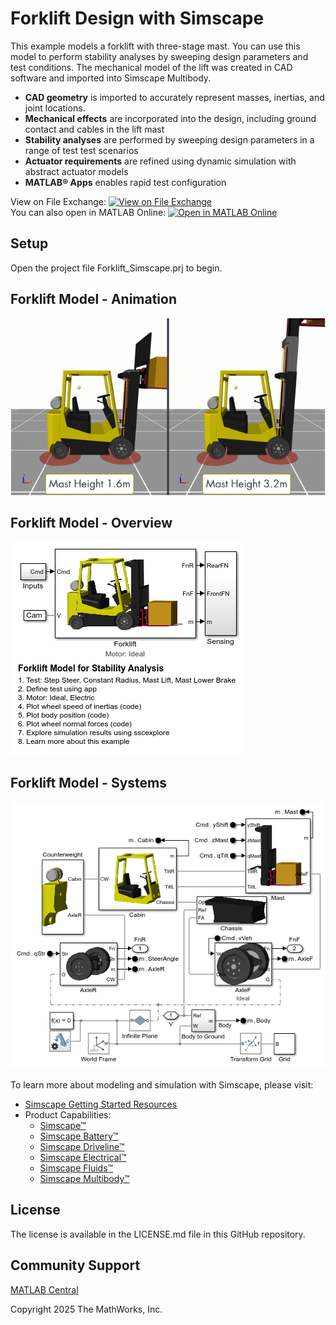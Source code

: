 # **Forklift Design with Simscape**

This example models a forklift with three-stage mast. You can use this model 
to perform stability analyses by sweeping design parameters and test conditions. 
The mechanical model of the lift was created in CAD software and imported 
into Simscape Multibody. 

* **CAD geometry** is imported to accurately represent masses, 
inertias, and joint locations.
* **Mechanical effects** are incorporated into the design, including ground 
contact and cables in the lift mast
* **Stability analyses** are performed by sweeping design parameters in a 
range of test test scenarios
* **Actuator requirements** are refined using dynamic simulation with 
abstract actuator models
* **MATLAB&reg; Apps** enables rapid test configuration

View on File Exchange: [![View on File Exchange](https://www.mathworks.com/matlabcentral/images/matlab-file-exchange.svg)](https://www.mathworks.com/matlabcentral/fileexchange/181894-forklift-design-with-simscape)  
You can also open in MATLAB Online: [![Open in MATLAB Online](https://www.mathworks.com/images/responsive/global/open-in-matlab-online.svg)](https://matlab.mathworks.com/open/github/v1?repo=simscape/Forklift-Simscape&project=Forklift_Simscape.prj)

## Setup 
Open the project file Forklift_Simscape.prj to begin.

## **Forklift Model - Animation**
![](Models/Overview/html/Forklift_StepSteerFL_Compare_4_minEvent_2p5sec.gif)

## **Forklift Model - Overview**
![](Models/Overview/html/sm_forklift_01.png)

## **Forklift Model - Systems**
![](Models/Overview/html/sm_forklift_02.png)

To learn more about modeling and simulation with Simscape, please visit:
* [Simscape Getting Started Resources](https://www.mathworks.com/solutions/physical-modeling/resources.html)
* Product Capabilities:
   * [Simscape&trade;](https://www.mathworks.com/products/simscape.html)
   * [Simscape Battery&trade;](https://www.mathworks.com/products/simscape-battery.html)
   * [Simscape Driveline&trade;](https://www.mathworks.com/products/simscape-driveline.html)
   * [Simscape Electrical&trade;](https://www.mathworks.com/products/simscape-electrical.html)
   * [Simscape Fluids&trade;](https://www.mathworks.com/products/simscape-fluids.html)
   * [Simscape Multibody&trade;](https://www.mathworks.com/products/simscape-multibody.html)

## License
The license is available in the LICENSE.md file in this GitHub repository.

## Community Support
[MATLAB Central](https://www.mathworks.com/matlabcentral)

Copyright 2025 The MathWorks, Inc.
